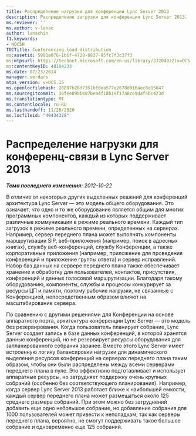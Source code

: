 ```yaml
---
title: Распределение нагрузки для конференции Lync Server 2013
description: Распределение загрузки для конференции Lync Server 2013.
ms.reviewer: ''
ms.author: v-lanac
author: lanachin
f1.keywords:
- NOCSH
TOCTitle: Conferencing load distribution
ms:assetid: 5901a076-1b6f-4720-8837-95fc7f3c37f3
ms:mtpsurl: https://technet.microsoft.com/en-us/library/JJ204922(v=OCS.15)
ms:contentKeyID: 48184233
ms.date: 07/23/2014
manager: serdars
mtps_version: v=OCS.15
ms.openlocfilehash: 28897b26d7351bf0ea577e2678d916aec6d15647
ms.sourcegitcommit: 36fee89bb887bea4f18b19f17a8c69daf5bc423d
ms.translationtype: MT
ms.contentlocale: ru-RU
ms.lasthandoff: 11/26/2020
ms.locfileid: "49434328"
---
```

# <a name="conferencing-load-distribution-in-lync-server-2013"></a>Распределение нагрузки для конференц-связи в Lync Server 2013

<div data-xmlns="http://www.w3.org/1999/xhtml">

<div class="topic" data-xmlns="http://www.w3.org/1999/xhtml" data-msxsl="urn:schemas-microsoft-com:xslt" data-cs="https://msdn.microsoft.com/">

<div data-asp="https://msdn2.microsoft.com/asp">



</div>

<div id="mainSection">

<div id="mainBody">

<span> </span>

_**Тема последнего изменения:** 2012-10-22_

В отличие от некоторых других выделенных решений для конференций архитектура Lync Server — это модель общего оборудования. Это означает, что одно и то же оборудование является общим для многих программных компонентов, каждый из которых поддерживает различные коммуникации в режиме реального времени. Каждый тип загрузок в режиме реального времени, определенных на серверах. Например, сервер переднего плана может выполнять компоненты маршрутизации SIP, веб-приложения (например, поиск в адресных книгах), службу веб-конференций, службу Конференции, а также корпоративные приложения (например, приложение для проведения конференций и приложение группы ответа) и сервер исправлений. Набор баз данных на сервере переднего плана также обеспечивает хранение и обработку для пользователей, контактов, присутствия, конференций и данных голосовой маршрутизации. Благодаря такому оборудованию, компоненты, службы и процессы конкурирует за ресурсы ЦП и памяти, поэтому рабочие нагрузки, не связанные с Конференцией, непосредственным образом влияют на масштабирование сервера.

По сравнению с другими решениями для Конференции на основе аппаратного порта, архитектура конференции Lync Server — это модель без резервирования. Когда пользователь планирует собрание, Lync Server создает запись в базе данных конференций, в которой хранятся данные конференций, но не резервирует ресурсы оборудования для запланированного собрания заранее. Вместо этого Lync Server имеет встроенную логику балансировки нагрузки для динамического выделения ресурсов конференций на серверах переднего плана таким образом, чтобы они были распределены между всеми серверами переднего плана в пуле. Это эффективно подготавливает и использует аппаратные ресурсы, но затрудняет поддержку очень крупных собраний (особенно без соответствующего планирования). Например, когда сервер Lync Server 2013 работает ближе к наибольшей емкости, каждый сервер переднего плана может размещаться около 125 среднего размера собраний. При этом можно без затруднений добавить еще одно небольшое собрание, но добавление собрания для 1000 пользователей может привести к неполадкам, так как серверы переднего плана, вероятно, не смогут поддерживать такое большое собрание и одновременно еще 125 собраний.

</div>

<span> </span>

</div>

</div>

</div>

